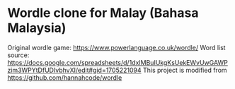 # Wordle clone for Malay (Bahasa Malaysia)

Original wordle game: https://www.powerlanguage.co.uk/wordle/
Word list source: https://docs.google.com/spreadsheets/d/1dxIMBuIUkgKsUekEWvUwGAWPzim3WPYtDfUDIvbhvXI/edit#gid=1705221094
This project is modified from https://github.com/hannahcode/wordle